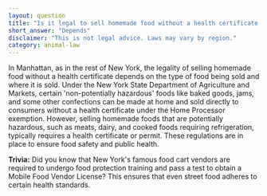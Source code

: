 ```yaml
---
layout: question
title: "Is it legal to sell homemade food without a health certificate in Manhattan?"
short_answer: "Depends"
disclaimer: "This is not legal advice. Laws may vary by region."
category: animal-law
---
```

In Manhattan, as in the rest of New York, the legality of selling homemade food without a health certificate depends on the type of food being sold and where it is sold. Under the New York State Department of Agriculture and Markets, certain 'non-potentially hazardous' foods like baked goods, jams, and some other confections can be made at home and sold directly to consumers without a health certificate under the Home Processor exemption. However, selling homemade foods that are potentially hazardous, such as meats, dairy, and cooked foods requiring refrigeration, typically requires a health certificate or permit. These regulations are in place to ensure food safety and public health.

**Trivia:** Did you know that New York's famous food cart vendors are required to undergo food protection training and pass a test to obtain a Mobile Food Vendor License? This ensures that even street food adheres to certain health standards.
